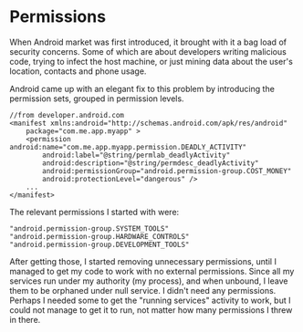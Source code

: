 # Permissions #

When Android market was first introduced, it brought with it a bag load of security concerns. Some of which are about developers writing malicious code, trying to infect the host machine, or just mining data about the user's location, contacts and phone usage.

Android came up with an elegant fix to this problem by introducing the permission sets, grouped in permission levels.

```
//from developer.android.com
<manifest xmlns:android="http://schemas.android.com/apk/res/android"
    package="com.me.app.myapp" >
    <permission android:name="com.me.app.myapp.permission.DEADLY_ACTIVITY"
        android:label="@string/permlab_deadlyActivity"
        android:description="@string/permdesc_deadlyActivity"
        android:permissionGroup="android.permission-group.COST_MONEY"
        android:protectionLevel="dangerous" />
    ...
</manifest>
```

The relevant permissions I started with were:
```
"android.permission-group.SYSTEM_TOOLS"
"android.permission-group.HARDWARE_CONTROLS"
"android.permission-group.DEVELOPMENT_TOOLS"
```
After getting those, I started removing unnecessary permissions, until I managed to get my code to work with no external permissions. Since all my services run under my authority (my process), and when unbound, I leave them to be orphaned under null service. I didn't need any permissions.
Perhaps I needed some to get the "running services" activity to work, but I could not manage to get it to run, not matter how many permissions I threw in there.